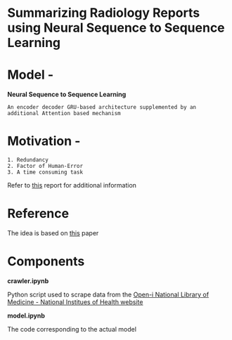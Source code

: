 # Summarizing Radiology Reports using Neural Sequence to Sequence Learning


# Model -
  **Neural Sequence to Sequence Learning**
    
    An encoder decoder GRU-based architecture supplemented by an additional Attention based mechanism

# Motivation -
    1. Redundancy
    2. Factor of Human-Error
    3. A time consuming task
Refer to [this](https://www.ncbi.nlm.nih.gov/pubmed/22195100) report for additional information

# Reference
The idea is based on [this](https://arxiv.org/abs/1809.04698) paper 
    
# Components 

**crawler.ipynb**

Python script used to scrape data from the [Open-i National Library of Medicine -  National Institues of Health website](https://openi.nlm.nih.gov/)
    

**model.ipynb**
   
   The code corresponding to the actual model 
